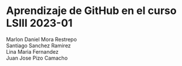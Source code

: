 # Aprendizaje de GitHub en el curso LSIII 2023-01
Marlon Daniel Mora Restrepo  
Santiago Sanchez Ramirez  
Lina Maria Fernandez  
Juan Jose Pizo Camacho  
